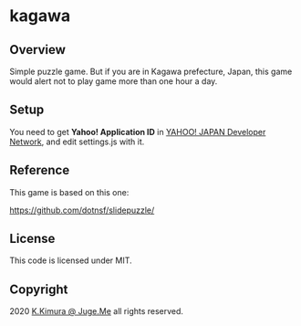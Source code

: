 # kagawa



## Overview

Simple puzzle game. But if you are in Kagawa prefecture, Japan, this game would alert not to play game more than one hour a day.


## Setup

You need to get **Yahoo! Application ID** in [YAHOO! JAPAN Developer Network](https://developer.yahoo.co.jp/yconnect/v1/registration.html), and edit settings.js with it.


## Reference

This game is based on this one:

https://github.com/dotnsf/slidepuzzle/


## License

This code is licensed under MIT.


## Copyright

2020 [K.Kimura @ Juge.Me](https://github.com/dotnsf) all rights reserved.
